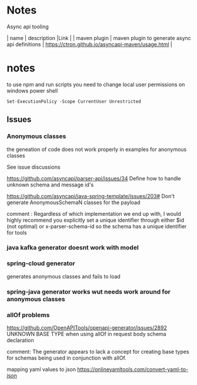 # Notes

Async api tooling

| name | description |Link |
| maven plugin | maven plugin to generate async api definitions | https://ctron.github.io/asyncapi-maven/usage.html |


# notes

to use npm and run scripts you need to change local user permissions on windows power shell

```
Set-ExecutionPolicy -Scope CurrentUser Unrestricted
```
## Issues

### Anonymous classes
the geneation of code does not work properly in examples for anonymous classes

See issue discussions

https://github.com/asyncapi/parser-api/issues/34 Define how to handle unknown schema and message id's

https://github.com/asyncapi/java-spring-template/issues/203# Don't generate AnonymousSchemaN classes for the payload
 
comment : Regardless of which implementation we end up with, I would highly recommend you explicitly set a unique identifier through either $id (not optimal) or x-parser-schema-id so the schema has a unique identifier for tools 

### java kafka generator doesnt work with model 

### spring-cloud generator 
generates anonymous classes and fails to load

### spring-java generator works wut needs work around for anonymous classes

### allOf problems

https://github.com/OpenAPITools/openapi-generator/issues/2892  UNKNOWN BASE TYPE when using allOf in request body schema declaration 

comment: The generator appears to lack a concept for creating base types for schemas being used in conjunction with allOf.

mapping yaml values to json https://onlineyamltools.com/convert-yaml-to-json